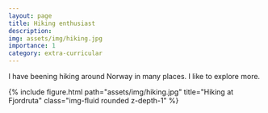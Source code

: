 ```yaml
---
layout: page
title: Hiking enthusiast
description: 
img: assets/img/hiking.jpg
importance: 1
category: extra-curricular
---
```


I have beening hiking around Norway in many places. I like to explore more. 

{% include figure.html path="assets/img/hiking.jpg" title="Hiking at Fjordruta" class="img-fluid rounded z-depth-1" %}